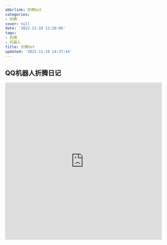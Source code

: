 ```yaml
---
abbrlink: 折腾bot
categories:
- 折腾
cover: null
date: '2022-11-19 12:20:06'
tags:
- 折腾
- 机器人
title: 折腾bot
updated: '2022-11-19 14:37:44'
---
```

## QQ机器人折腾日记

<center><div style="position: relative; width: 100%; height: 0; padding-bottom: 100%;"><iframe 
src="http://guyinga.top/20221119_004419.mp4" scrolling="no" border="0" 
frameborder="no" framespacing="0" allowfullscreen="true" style="position: absolute; width: 100%; 
height: 100%; left: 0; top: 0;"> </iframe></div>
